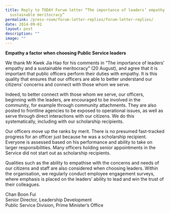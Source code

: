 ```yaml
---
title: Reply to TODAY Forum letter “The importance of leaders’ empathy and a
  sustainable meritocracy”
permalink: /press-room/forum-letter-replies/forum-letter-replies/
date: 2014-09-01
layout: post
description: ""
image: ""
---
```

**Empathy a factor when choosing Public Service leaders**

We thank Mr Kwek Jia Hao for his comments in “The importance of leaders’ empathy and a sustainable meritocracy” (20 August), and agree that it is important that public officers perform their duties with empathy. It is this quality that ensures that our officers are able to better understand our citizens’ concerns and connect with those whom we serve.

Indeed, to better connect with those whom we serve, our officers, beginning with the leaders, are encouraged to be involved in the community, for example through community attachments. They are also posted to frontline agencies to be exposed to operational issues, as well as serve through direct interactions with our citizens. We do this systematically, including with our scholarship recipients.

Our officers move up the ranks by merit. There is no presumed fast-tracked progress for an officer just because he was a scholarship recipient. Everyone is assessed based on his performance and ability to take on larger responsibilities. Many officers holding senior appointments in the Service did not start out as scholarship recipients.

Qualities such as the ability to empathise with the concerns and needs of our citizens and staff are also considered when choosing leaders. Within the organisation, we regularly conduct employee engagement surveys, where emphasis is placed on the leaders’ ability to lead and win the trust of their colleagues.

Chan Boon Fui  
Senior Director, Leadership Development  
Public Service Division, Prime Minister’s Office